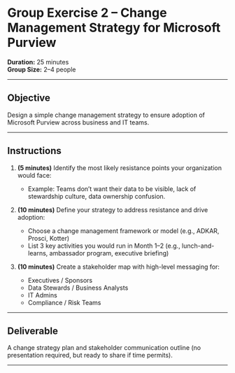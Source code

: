 # Group Exercise 2 – Change Management Strategy for Microsoft Purview

**Duration:** 25 minutes  
**Group Size:** 2–4 people  

---

## Objective

Design a simple change management strategy to ensure adoption of Microsoft Purview across business and IT teams.

---

## Instructions

1. **(5 minutes)** Identify the most likely resistance points your organization would face:
   - Example: Teams don’t want their data to be visible, lack of stewardship culture, data ownership confusion.

2. **(10 minutes)** Define your strategy to address resistance and drive adoption:
   - Choose a change management framework or model (e.g., ADKAR, Prosci, Kotter)
   - List 3 key activities you would run in Month 1–2 (e.g., lunch-and-learns, ambassador program, executive briefing)

3. **(10 minutes)** Create a stakeholder map with high-level messaging for:
   - Executives / Sponsors
   - Data Stewards / Business Analysts
   - IT Admins
   - Compliance / Risk Teams

---

## Deliverable

A change strategy plan and stakeholder communication outline (no presentation required, but ready to share if time permits).

---